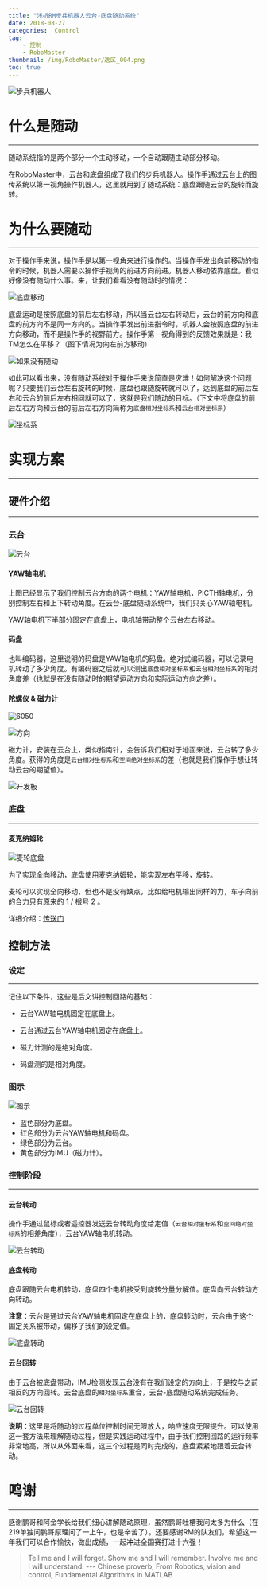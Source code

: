 ```yaml
---
title: "浅析RM步兵机器人云台-底盘随动系统"
date: 2018-08-27
categories:  Control
tag: 
	- 控制
	- RoboMaster
thumbnail: /img/RoboMaster/选区_004.png
toc: true
---
```


![步兵机器人](Analysis-of-gimbal-servo-control-system/选区_004.png)

# 什么是随动

---

随动系统指的是两个部分一个主动移动，一个自动跟随主动部分移动。

在RoboMaster中，云台和底盘组成了我们的步兵机器人。操作手通过云台上的图传系统以第一视角操作机器人，这里就用到了随动系统：底盘跟随云台的旋转而旋转。

# 为什么要随动

---

对于操作手来说，操作手是以第一视角来进行操作的。当操作手发出向前移动的指令的时候，机器人需要以操作手视角的前进方向前进。机器人移动依靠底盘。看似好像没有随动什么事。来，让我们看看没有随动时的情况：

![底盘移动](Analysis-of-gimbal-servo-control-system/底盘移动.PNG)

底盘运动是按照底盘的前后左右移动，所以当云台左右转动后，云台的前方向和底盘的前方向不是同一方向的。当操作手发出前进指令时，机器人会按照底盘的前进方向移动，而不是操作手的视野前方。操作手第一视角得到的反馈效果就是：我TM怎么在平移？（图下情况为向左前方移动）

![如果没有随动](Analysis-of-gimbal-servo-control-system/如果没有随动.PNG)

如此可以看出来，没有随动系统对于操作手来说简直是灾难！如何解决这个问题呢？只要我们云台左右旋转的时候，底盘也跟随旋转就可以了，达到底盘的前后左右和云台的前后左右相同就可以了，这就是我们随动的目标。（下文中将底盘的前后左右方向和云台的前后左右方向简称为`底盘相对坐标系`和`云台相对坐标系`）

![坐标系](Analysis-of-gimbal-servo-control-system/坐标系.PNG)

# 实现方案

---

## 硬件介绍

---

### 云台

![云台](Analysis-of-gimbal-servo-control-system/v2-a05d6bb23890bd780d229a094685b834_hd.jpg)

#### YAW轴电机

上图已经显示了我们控制云台方向的两个电机：YAW轴电机，PICTH轴电机，分别控制左右和上下转动角度。在云台-底盘随动系统中，我们只关心YAW轴电机。

YAW轴电机下半部分固定在底盘上，电机轴带动整个云台左右移动。

#### 码盘

也叫编码器，这里说明的码盘是YAW轴电机的码盘。绝对式编码器，可以记录电机转动了多少角度。有编码器之后就可以测出`底盘相对坐标系`和`云台相对坐标系`的相对角度差（也就是在没有随动时的期望运动方向和实际运动方向之差）。

#### 陀螺仪 & 磁力计

![6050](Analysis-of-gimbal-servo-control-system/6050.PNG)

![方向](Analysis-of-gimbal-servo-control-system/方向.PNG)

磁力计，安装在云台上，类似指南针，会告诉我们相对于地面来说，云台转了多少角度。获得的角度是`云台相对坐标系`和`空间绝对坐标系`的差（也就是我们操作手想让转动云台的期望值）。

![开发板](Analysis-of-gimbal-servo-control-system/开发板.PNG)

### 底盘

---

#### 麦克纳姆轮

![麦轮底盘](Analysis-of-gimbal-servo-control-system/v2-da7f9668fcfa8abd37bd15f42faf0a67_hd.jpg)

为了实现全向移动，底盘使用麦克纳姆轮，能实现左右平移，旋转。

麦轮可以实现全向移动，但也不是没有缺点，比如给电机输出同样的力，车子向前的合力只有原来的 1 / 根号 2 。

详细介绍：[传送门](https://www.bilibili.com/video/av17229132)

## 控制方法

### 设定

---

记住以下条件，这些是后文讲控制回路的基础：

- 云台YAW轴电机固定在底盘上。

- 云台通过云台YAW轴电机固定在底盘上。

- 磁力计测的是绝对角度。

- 码盘测的是相对角度。

### 图示

![图示](Analysis-of-gimbal-servo-control-system/图示.PNG)

- 蓝色部分为底盘。
- 红色部分为云台YAW轴电机和码盘。
- 绿色部分为云台。
- 黄色部分为IMU（磁力计）。

### 控制阶段

---

#### 云台转动

操作手通过鼠标或者遥控器发送云台转动角度给定值（`云台相对坐标系`和`空间绝对坐标系`的相差角度），云台YAW轴电机转动。

![云台转动](Analysis-of-gimbal-servo-control-system/云台转动.PNG)

#### 底盘转动

底盘跟随云台电机转动，底盘四个电机接受到旋转分量分解值。底盘向云台转动方向转动。

**注意**：云台是通过云台YAW轴电机固定在底盘上的，底盘转动时，云台由于这个固定关系被带动，偏移了我们的设定值。

![底盘转动](Analysis-of-gimbal-servo-control-system/底盘转动.PNG)

#### 云台回转

由于云台被底盘带动，IMU检测发现云台没有在我们设定的方向上，于是按与之前相反的方向回转。云台底盘的`相对坐标系`重合，云台-底盘随动系统完成任务。

![云台回转](Analysis-of-gimbal-servo-control-system/云台回转.PNG)

**说明**：这里是将随动的过程单位控制时间无限放大，响应速度无限提升。可以使用这一套方法来理解随动过程，但是实践运动过程中，由于我们控制回路的运行频率非常地高，所以从外面来看，这三个过程是同时完成的，底盘紧紧地跟着云台转动。

# 鸣谢

---

感谢鹏哥和阿金学长给我们细心讲解随动原理，虽然鹏哥吐槽我问太多为什么（在219单独问鹏哥原理问了一上午，也是辛苦了）。还要感谢RM的队友们，希望这一年我们可以合作愉快，做出成绩，一起~~冲进全国赛~~打进十六强！

> Tell me and I will forget. Show me and I will remember. Involve me and I will understand. --- Chinese proverb, From Robotics, vision and control, Fundamental Algorithms in MATLAB